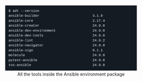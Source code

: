 <!-- markdownlint-disable MD033 MD041 MD013-->

<figure align="center">
  <img src="all-adt-components.png" alt="image missing" />
  <figcaption>All the tools inside the Ansible environment package</figcaption>
</figure>

